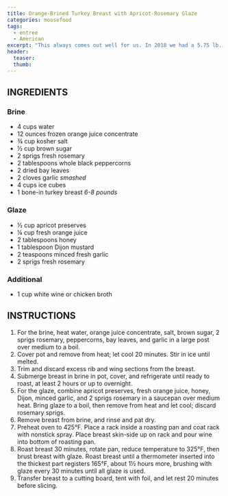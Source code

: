```yaml
---
title: Orange-Brined Turkey Breast with Apricot-Rosemary Glaze
categories: moosefood
tags:
  - entree
  - American
excerpt: "This always comes out well for us. In 2018 we had a 5.75 lb. fresh turkey breast. With the oven rack in the lowest spot, we roasted the breast at 450°F for 15 minutes, then added the glaze. Then we turned the temperature down to 325°F and roasted for another 30 minutes, then glaze. We did two more cycles of 30 minute roast and glaze, and the turkey tested done after a total of 1 hour 15 minutes. (We put the turkey in around 1:50pm and it came out at 3:47pm. Extra time was for the glazing.) In 2019 we had two 3-pound split turkey breasts. Roasted at 450°F for 10 minutes, then glazed, and turned temperature down to 350°F. We then roasted for 6 more cycles of 15 minutes followed by glazing."
header:
  teaser:
  thumb:
---
```


## INGREDIENTS

### Brine
* 4 cups water
* 12 ounces frozen orange juice concentrate
* ¾ cup kosher salt
* ½ cup brown sugar
* 2 sprigs fresh rosemary
* 2 tablespoons whole black peppercorns
* 2 dried bay leaves
* 2 cloves garlic *smashed*
* 4 cups ice cubes
* 1 bone-in turkey breast *6-8 pounds*

### Glaze
* ½ cup apricot preserves
* ¼ cup fresh orange juice
* 2 tablespoons honey
* 1 tablespoon Dijon mustard
* 2 teaspoons minced fresh garlic
* 2 sprigs fresh rosemary

### Additional
* 1 cup white wine or chicken broth

## INSTRUCTIONS
1. For the brine, heat water, orange juice concentrate, salt, brown sugar, 2 sprigs rosemary, peppercorns, bay leaves, and garlic in a large post over medium to a boil.
2. Cover pot and remove from heat; let cool 20 minutes. Stir in ice until melted.
3. Trim and discard excess rib and wing sections from the breast.
4. Submerge breast in brine in pot, cover, and refrigerate until ready to roast, at least 2 hours or up to overnight.
5. For the glaze, combine apricot preserves, fresh orange juice, honey, Dijon, minced garlic, and 2 sprigs rosemary in a saucepan over medium heat. Bring glaze to a boil, then remove from heat and let cool; discard rosemary sprigs.
6. Remove breast from brine, and rinse and pat dry.
7. Preheat oven to 425°F. Place a rack inside a roasting pan and coat rack with nonstick spray. Place breast skin-side up on rack and pour wine into bottom of roasting pan.
8. Roast breast 30 minutes, rotate pan, reduce temperature to 325°F, then brust breast with glaze. Roast breast until a thermometer inserted into the thickest part registers 165°F, about 1½ hours more, brushing with glaze every 30 minutes until all glaze is used.
9. Transfer breast to a cutting board, tent with foil, and let rest 20 minutes before slicing.
